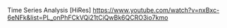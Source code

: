 Time Series Analysis [HiRes] 
https://www.youtube.com/watch?v=nxBxc-6eNFk&list=PL_onPhFCkVQi21tCiQwBk6QCRO3io7kmo

